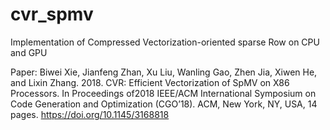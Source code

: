 # cvr_spmv
Implementation of Compressed Vectorization-oriented sparse Row on CPU and GPU

Paper: 
Biwei Xie, Jianfeng Zhan, Xu Liu, Wanling Gao, Zhen Jia, Xiwen He, and Lixin Zhang. 2018. CVR: Efficient Vectorization of SpMV on X86 Processors. In Proceedings of2018 IEEE/ACM International Symposium on Code Generation and Optimization (CGO’18). ACM, New York, NY, USA, 14 pages. https://doi.org/10.1145/3168818
